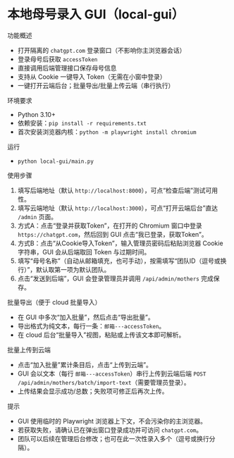 # 本地母号录入 GUI（local-gui）

功能概述
- 打开隔离的 `chatgpt.com` 登录窗口（不影响你主浏览器会话）
- 登录母号后获取 `accessToken`
- 直接调用后端管理接口保存母号信息
- 支持从 Cookie 一键导入 Token（无需在小窗中登录）
 - 一键打开云端后台；批量导出/批量上传云端（串行执行）

环境要求
- Python 3.10+
- 依赖安装：`pip install -r requirements.txt`
- 首次安装浏览器内核：`python -m playwright install chromium`

运行
- `python local-gui/main.py`

使用步骤
1. 填写后端地址（默认 `http://localhost:8000`），可点“检查后端”测试可用性。
2. 填写云端地址（默认 `http://localhost:3000`），可点“打开云端后台”直达 `/admin` 页面。
3. 方式A：点击“登录并获取Token”，在打开的 Chromium 窗口中登录 `https://chatgpt.com`，然后回到 GUI 点击“我已登录，获取Token”。
4. 方式B：点击“从Cookie导入Token”，输入管理员密码后粘贴浏览器 Cookie 字符串，GUI 会从后端取回 Token 与过期时间。
5. 填写“母号名称”（自动从邮箱填充，也可手动），按需填写“团队ID（逗号或换行）”，默认取第一项为默认团队。
6. 点击“发送到后端”，GUI 会登录管理员并调用 `/api/admin/mothers` 完成保存。

批量导出（便于 cloud 批量导入）
- 在 GUI 中多次“加入批量”，然后点击“导出批量”。
- 导出格式为纯文本，每行一条：`邮箱---accessToken`。
- 在 cloud 后台“批量导入”视图，粘贴或上传该文本即可解析。

批量上传到云端
- 点击“加入批量”累计条目后，点击“上传到云端”。
- GUI 会以文本（每行 `邮箱---accessToken`）串行上传到云端后端 `POST /api/admin/mothers/batch/import-text`（需要管理员登录）。
- 上传结果会显示成功/总数；失败项可修正后再次上传。

提示
- GUI 使用临时的 Playwright 浏览器上下文，不会污染你的主浏览器。
- 若获取失败，请确认已在弹出窗口登录成功并可访问 `chatgpt.com`。
- 团队可以后续在管理后台修改；也可在此一次性录入多个（逗号或换行分隔）。
